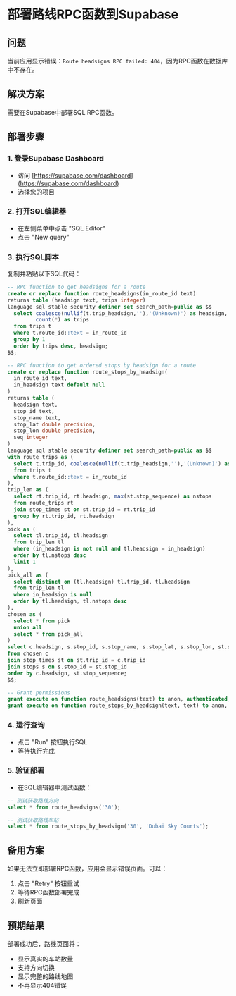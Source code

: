 # 部署路线RPC函数到Supabase

## 问题
当前应用显示错误：`Route headsigns RPC failed: 404`，因为RPC函数在数据库中不存在。

## 解决方案
需要在Supabase中部署SQL RPC函数。

## 部署步骤

### 1. 登录Supabase Dashboard
- 访问 [https://supabase.com/dashboard](https://supabase.com/dashboard)
- 选择您的项目

### 2. 打开SQL编辑器
- 在左侧菜单中点击 "SQL Editor"
- 点击 "New query"

### 3. 执行SQL脚本
复制并粘贴以下SQL代码：

```sql
-- RPC function to get headsigns for a route
create or replace function route_headsigns(in_route_id text)
returns table (headsign text, trips integer)
language sql stable security definer set search_path=public as $$
  select coalesce(nullif(t.trip_headsign,''),'(Unknown)') as headsign,
         count(*) as trips
  from trips t
  where t.route_id::text = in_route_id
  group by 1
  order by trips desc, headsign;
$$;

-- RPC function to get ordered stops by headsign for a route
create or replace function route_stops_by_headsign(
  in_route_id text,
  in_headsign text default null
)
returns table (
  headsign text,
  stop_id text,
  stop_name text,
  stop_lat double precision,
  stop_lon double precision,
  seq integer
)
language sql stable security definer set search_path=public as $$
with route_trips as (
  select t.trip_id, coalesce(nullif(t.trip_headsign,''),'(Unknown)') as headsign
  from trips t
  where t.route_id::text = in_route_id
),
trip_len as (
  select rt.trip_id, rt.headsign, max(st.stop_sequence) as nstops
  from route_trips rt
  join stop_times st on st.trip_id = rt.trip_id
  group by rt.trip_id, rt.headsign
),
pick as (
  select tl.trip_id, tl.headsign
  from trip_len tl
  where (in_headsign is not null and tl.headsign = in_headsign)
  order by tl.nstops desc
  limit 1
),
pick_all as (
  select distinct on (tl.headsign) tl.trip_id, tl.headsign
  from trip_len tl
  where in_headsign is null
  order by tl.headsign, tl.nstops desc
),
chosen as (
  select * from pick
  union all
  select * from pick_all
)
select c.headsign, s.stop_id, s.stop_name, s.stop_lat, s.stop_lon, st.stop_sequence as seq
from chosen c
join stop_times st on st.trip_id = c.trip_id
join stops s on s.stop_id = st.stop_id
order by c.headsign, st.stop_sequence;
$$;

-- Grant permissions
grant execute on function route_headsigns(text) to anon, authenticated;
grant execute on function route_stops_by_headsign(text, text) to anon, authenticated;
```

### 4. 运行查询
- 点击 "Run" 按钮执行SQL
- 等待执行完成

### 5. 验证部署
- 在SQL编辑器中测试函数：
```sql
-- 测试获取路线方向
select * from route_headsigns('30');

-- 测试获取路线车站
select * from route_stops_by_headsign('30', 'Dubai Sky Courts');
```

## 备用方案
如果无法立即部署RPC函数，应用会显示错误页面。可以：
1. 点击 "Retry" 按钮重试
2. 等待RPC函数部署完成
3. 刷新页面

## 预期结果
部署成功后，路线页面将：
- 显示真实的车站数量
- 支持方向切换
- 显示完整的路线地图
- 不再显示404错误
